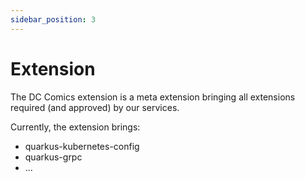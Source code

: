 ```yaml
---
sidebar_position: 3
---
```


# Extension

The DC Comics extension is a meta extension bringing all extensions required (and approved) by our services.

Currently, the extension brings:
* quarkus-kubernetes-config
* quarkus-grpc
* ...
